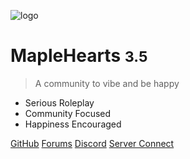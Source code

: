 <!-- _coverpage.md -->

![logo](https://shares.itzdabbzz.me/2023/03/15/fUlA)

# MapleHearts <small>3.5</small>

> A community to vibe and be happy

- Serious Roleplay
- Community Focused
- Happiness Encouraged

[GitHub](https://github.com/itzdabbzz/mpdocs/)
[Forums](https://maplehearts.net)
[Discord](https://discord.gg/maplehearts)
[Server Connect](https://cfx.re/join/eda4yp)